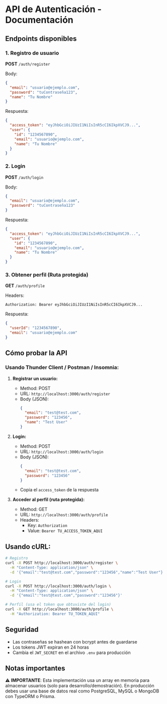 # API de Autenticación - Documentación

## Endpoints disponibles

### 1. Registro de usuario

**POST** `/auth/register`

Body:

```json
{
  "email": "usuario@ejemplo.com",
  "password": "tuContraseña123",
  "name": "Tu Nombre"
}
```

Respuesta:

```json
{
  "access_token": "eyJhbGciOiJIUzI1NiIsInR5cCI6IkpXVCJ9...",
  "user": {
    "id": "1234567890",
    "email": "usuario@ejemplo.com",
    "name": "Tu Nombre"
  }
}
```

### 2. Login

**POST** `/auth/login`

Body:

```json
{
  "email": "usuario@ejemplo.com",
  "password": "tuContraseña123"
}
```

Respuesta:

```json
{
  "access_token": "eyJhbGciOiJIUzI1NiIsInR5cCI6IkpXVCJ9...",
  "user": {
    "id": "1234567890",
    "email": "usuario@ejemplo.com",
    "name": "Tu Nombre"
  }
}
```

### 3. Obtener perfil (Ruta protegida)

**GET** `/auth/profile`

Headers:

```
Authorization: Bearer eyJhbGciOiJIUzI1NiIsInR5cCI6IkpXVCJ9...
```

Respuesta:

```json
{
  "userId": "1234567890",
  "email": "usuario@ejemplo.com"
}
```

## Cómo probar la API

### Usando Thunder Client / Postman / Insomnia:

1. **Registrar un usuario:**
   - Method: POST
   - URL: `http://localhost:3000/auth/register`
   - Body (JSON):
     ```json
     {
       "email": "test@test.com",
       "password": "123456",
       "name": "Test User"
     }
     ```

2. **Login:**
   - Method: POST
   - URL: `http://localhost:3000/auth/login`
   - Body (JSON):
     ```json
     {
       "email": "test@test.com",
       "password": "123456"
     }
     ```
   - Copia el `access_token` de la respuesta

3. **Acceder al perfil (ruta protegida):**
   - Method: GET
   - URL: `http://localhost:3000/auth/profile`
   - Headers:
     - Key: `Authorization`
     - Value: `Bearer TU_ACCESS_TOKEN_AQUI`

## Usando cURL:

```bash
# Registro
curl -X POST http://localhost:3000/auth/register \
  -H "Content-Type: application/json" \
  -d '{"email":"test@test.com","password":"123456","name":"Test User"}'

# Login
curl -X POST http://localhost:3000/auth/login \
  -H "Content-Type: application/json" \
  -d '{"email":"test@test.com","password":"123456"}'

# Perfil (usa el token que obtuviste del login)
curl -X GET http://localhost:3000/auth/profile \
  -H "Authorization: Bearer TU_TOKEN_AQUI"
```

## Seguridad

- Las contraseñas se hashean con bcrypt antes de guardarse
- Los tokens JWT expiran en 24 horas
- Cambia el `JWT_SECRET` en el archivo `.env` para producción

## Notas importantes

⚠️ **IMPORTANTE**: Esta implementación usa un array en memoria para almacenar usuarios (solo para desarrollo/demostración). En producción debes usar una base de datos real como PostgreSQL, MySQL o MongoDB con TypeORM o Prisma.
